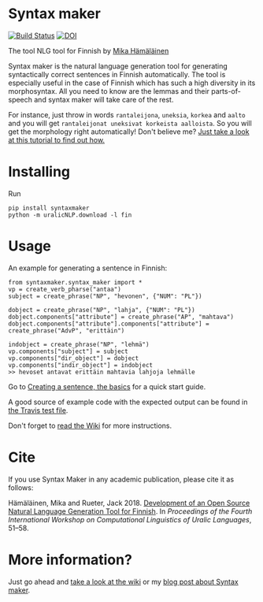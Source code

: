 Syntax maker
=======

[![Build Status](https://travis-ci.com/mikahama/syntaxmaker.svg?branch=master)](https://travis-ci.com/mikahama/syntaxmaker) [![DOI](https://zenodo.org/badge/DOI/10.5281/zenodo.3483626.svg)](https://doi.org/10.5281/zenodo.3483626)

The tool NLG tool for Finnish by [Mika Hämäläinen](https://mikakalevi.com)

Syntax maker is the natural language generation tool for generating syntactically correct sentences in Finnish automatically. The tool is especially useful in the case of Finnish which has such a high diversity in its morphosyntax. All you need to know are the lemmas and their parts-of-speech and syntax maker will take care of the rest.

For instance, just throw in words `rantaleijona`, `uneksia`, `korkea` and `aalto` and you will get `rantaleijonat uneksivat korkeista aalloista`. So you will get the morphology right automatically! Don't believe me? [Just take a look at this tutorial to find out how.](https://github.com/mikahama/syntaxmaker/wiki/Creating-a-sentence,-the-basics)

# Installing
Run

    pip install syntaxmaker
    python -m uralicNLP.download -l fin


# Usage

An example for generating a sentence in Finnish:

    from syntaxmaker.syntax_maker import *
    vp = create_verb_pharse("antaa")
    subject = create_phrase("NP", "hevonen", {"NUM": "PL"})

    dobject = create_phrase("NP", "lahja", {"NUM": "PL"})
    dobject.components["attribute"] = create_phrase("AP", "mahtava")
    dobject.components["attribute"].components["attribute"] = create_phrase("AdvP", "erittäin")

    indobject = create_phrase("NP", "lehmä")
    vp.components["subject"] = subject
    vp.components["dir_object"] = dobject
    vp.components["indir_object"] = indobject
    >> hevoset antavat erittäin mahtavia lahjoja lehmälle

Go to [Creating a sentence, the basics](https://github.com/mikahama/syntaxmaker/wiki/Creating-a-sentence,-the-basics) for a quick start guide.

A good source of example code with the expected output can be found in [the Travis test file](https://github.com/mikahama/syntaxmaker/blob/master/travis_test.py).

Don't forget to [read the Wiki](https://github.com/mikahama/syntaxmaker/wiki) for more instructions.

# Cite

If you use Syntax Maker in any academic publication, please cite it as follows:

Hämäläinen, Mika and Rueter, Jack  2018.  [Development of an Open Source Natural Language Generation Tool for Finnish](http://aclweb.org/anthology/W18-0205).  In *Proceedings of the Fourth International Workshop on Computational Linguistics of Uralic Languages*, 51–58.

# More information?

Just go ahead and [take a look at the wiki](https://github.com/mikahama/syntaxmaker/wiki) or my [blog post about Syntax maker](https://mikalikes.men/create-finnish-sentences-computationally-in-python-nlg/).
